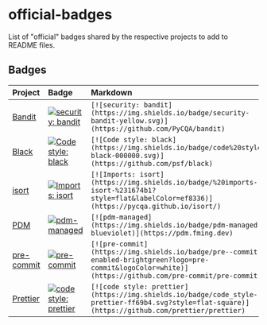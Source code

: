 # official-badges

List of "official" badges shared by the respective projects to add to README files.

## Badges

| Project                                                          | Badge                                                                                                                                                   | Markdown                                                                                                                                                  |
| :--------------------------------------------------------------- | :------------------------------------------------------------------------------------------------------------------------------------------------------ | :-------------------------------------------------------------------------------------------------------------------------------------------------------- |
| [Bandit](https://github.com/PyCQA/bandit#show-your-style)        | [![security: bandit](https://img.shields.io/badge/security-bandit-yellow.svg)](https://github.com/PyCQA/bandit)                                         | `[![security: bandit](https://img.shields.io/badge/security-bandit-yellow.svg)](https://github.com/PyCQA/bandit)`                                         |
| [Black](https://black.readthedocs.io/en/stable/#show-your-style) | [![Code style: black](https://img.shields.io/badge/code%20style-black-000000.svg)](https://github.com/psf/black)                                        | `[![Code style: black](https://img.shields.io/badge/code%20style-black-000000.svg)](https://github.com/psf/black)`                                        |
| [isort](https://pycqa.github.io/isort/#spread-the-word)          | [![Imports: isort](https://img.shields.io/badge/%20imports-isort-%231674b1?style=flat&labelColor=ef8336)](https://pycqa.github.io/isort/)               | `[![Imports: isort](https://img.shields.io/badge/%20imports-isort-%231674b1?style=flat&labelColor=ef8336)](https://pycqa.github.io/isort/)`               |
| [PDM](https://github.com/pdm-project/pdm#badges)                 | [![pdm-managed](https://img.shields.io/badge/pdm-managed-blueviolet)](https://pdm.fming.dev)                                                            | `[![pdm-managed](https://img.shields.io/badge/pdm-managed-blueviolet)](https://pdm.fming.dev)`                                                            |
| [pre-commit](https://pre-commit.com/#badging-your-repository)    | [![pre-commit](https://img.shields.io/badge/pre--commit-enabled-brightgreen?logo=pre-commit&logoColor=white)](https://github.com/pre-commit/pre-commit) | `[![pre-commit](https://img.shields.io/badge/pre--commit-enabled-brightgreen?logo=pre-commit&logoColor=white)](https://github.com/pre-commit/pre-commit)` |
| [Prettier](https://github.com/prettier/prettier#badge)           | [![code style: prettier](https://img.shields.io/badge/code_style-prettier-ff69b4.svg?style=flat-square)](https://github.com/prettier/prettier)          | `[![code style: prettier](https://img.shields.io/badge/code_style-prettier-ff69b4.svg?style=flat-square)](https://github.com/prettier/prettier)`          |

